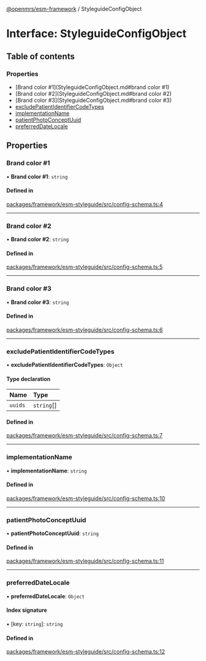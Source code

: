 [@openmrs/esm-framework](../API.md) / StyleguideConfigObject

# Interface: StyleguideConfigObject

## Table of contents

### Properties

- [Brand color #1](StyleguideConfigObject.md#brand color #1)
- [Brand color #2](StyleguideConfigObject.md#brand color #2)
- [Brand color #3](StyleguideConfigObject.md#brand color #3)
- [excludePatientIdentifierCodeTypes](StyleguideConfigObject.md#excludepatientidentifiercodetypes)
- [implementationName](StyleguideConfigObject.md#implementationname)
- [patientPhotoConceptUuid](StyleguideConfigObject.md#patientphotoconceptuuid)
- [preferredDateLocale](StyleguideConfigObject.md#preferreddatelocale)

## Properties

### Brand color #1

• **Brand color #1**: `string`

#### Defined in

[packages/framework/esm-styleguide/src/config-schema.ts:4](https://github.com/openmrs/openmrs-esm-core/blob/main/packages/framework/esm-styleguide/src/config-schema.ts#L4)

___

### Brand color #2

• **Brand color #2**: `string`

#### Defined in

[packages/framework/esm-styleguide/src/config-schema.ts:5](https://github.com/openmrs/openmrs-esm-core/blob/main/packages/framework/esm-styleguide/src/config-schema.ts#L5)

___

### Brand color #3

• **Brand color #3**: `string`

#### Defined in

[packages/framework/esm-styleguide/src/config-schema.ts:6](https://github.com/openmrs/openmrs-esm-core/blob/main/packages/framework/esm-styleguide/src/config-schema.ts#L6)

___

### excludePatientIdentifierCodeTypes

• **excludePatientIdentifierCodeTypes**: `Object`

#### Type declaration

| Name | Type |
| :------ | :------ |
| `uuids` | `string`[] |

#### Defined in

[packages/framework/esm-styleguide/src/config-schema.ts:7](https://github.com/openmrs/openmrs-esm-core/blob/main/packages/framework/esm-styleguide/src/config-schema.ts#L7)

___

### implementationName

• **implementationName**: `string`

#### Defined in

[packages/framework/esm-styleguide/src/config-schema.ts:10](https://github.com/openmrs/openmrs-esm-core/blob/main/packages/framework/esm-styleguide/src/config-schema.ts#L10)

___

### patientPhotoConceptUuid

• **patientPhotoConceptUuid**: `string`

#### Defined in

[packages/framework/esm-styleguide/src/config-schema.ts:11](https://github.com/openmrs/openmrs-esm-core/blob/main/packages/framework/esm-styleguide/src/config-schema.ts#L11)

___

### preferredDateLocale

• **preferredDateLocale**: `Object`

#### Index signature

▪ [key: `string`]: `string`

#### Defined in

[packages/framework/esm-styleguide/src/config-schema.ts:12](https://github.com/openmrs/openmrs-esm-core/blob/main/packages/framework/esm-styleguide/src/config-schema.ts#L12)
